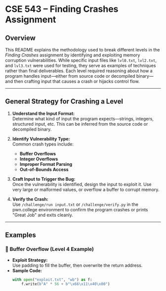 # CSE 543 – Finding Crashes Assignment

## Overview

This README explains the methodology used to break different levels in the *Finding Crashes* assignment by identifying and exploiting memory corruption vulnerabilities. While specific input files like `lvl0.txt`, `lvl2.txt`, and `lvl3.txt` were used for testing, they serve as examples of techniques rather than final deliverables. Each level required reasoning about how a program handles input—either from source code or decompiled binary—and then crafting input that causes a crash or hijacks control flow.

---

## General Strategy for Crashing a Level

1. **Understand the Input Format:**  
   Determine what kind of input the program expects—strings, integers, structured input, etc. This can be inferred from the source code or decompiled binary.

2. **Identify Vulnerability Type:**  
   Common crash types include:
   - **Buffer Overflows**
   - **Integer Overflows**
   - **Improper Format Parsing**
   - **Out-of-Bounds Access**

3. **Craft Input to Trigger the Bug:**  
   Once the vulnerability is identified, design the input to exploit it. Use very large or malformed values, or overflow a buffer to corrupt memory.

4. **Verify the Crash:**  
   Use `/challenge/run input.txt` or `/challenge/verify.py` in the pwn.college environment to confirm the program crashes or prints "Great Job" and exits cleanly.

---

## Examples

### 🔹 **Buffer Overflow (Level 4 Example)**
- **Exploit Strategy:**  
  Use padding to fill the buffer, then overwrite the return address.
- **Sample Code:**
  ```python
  with open("exploit.txt", "wb") as f:
      f.write(b"A" * 56 + b"\x66\x11\x40\x00")
